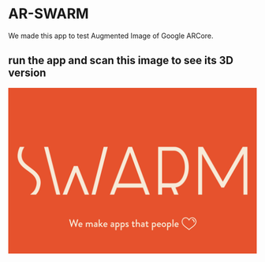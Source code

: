 # AR-SWARM

We made this app to test Augmented Image of Google ARCore. 

## run the app and scan this image to see its 3D version
![logo](/app/models/images/swarm.png)